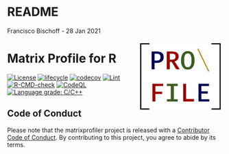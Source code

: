 README
================
Francisco Bischoff
\- 28 Jan 2021

<!-- README.md is generated from README.Rmd. Please edit that file -->

<img src="man/figures/logo.png" align="right" style="float:right;"/>

# Matrix Profile for R

<!-- badges: start -->

[![License](https://img.shields.io/badge/License-GPL--3.0-green.svg)](https://choosealicense.com/licenses/gpl-3.0/)
[![lifecycle](https://img.shields.io/badge/lifecycle-stable-green.svg)](https://www.tidyverse.org/lifecycle/#maturing)
[![codecov](https://codecov.io/gh/matrix-profile-foundation/matrixprofiler/branch/master/graph/badge.svg?token=w7AmbwhNvn)](https://codecov.io/gh/matrix-profile-foundation/matrixprofiler)
[![Lint](https://github.com/matrix-profile-foundation/matrixprofiler/workflows/Lint/badge.svg?branch=develop)](https://github.com/jimhester/lintr)
[![R-CMD-check](https://github.com/matrix-profile-foundation/matrixprofiler/workflows/R-CMD-check/badge.svg?branch=develop)](https://r-pkgs.org/r-cmd-check.html)
[![CodeQL](https://github.com/matrix-profile-foundation/matrixprofiler/workflows/CodeQL/badge.svg)](https://github.com/github/codeql-action/)
[![Language grade:
C/C++](https://img.shields.io/lgtm/grade/cpp/g/matrix-profile-foundation/matrixprofiler.svg?logo=lgtm&logoWidth=18)](https://lgtm.com/projects/g/matrix-profile-foundation/matrixprofiler/context:cpp)
<!-- badges: end -->

## Code of Conduct

Please note that the matrixprofiler project is released with a
[Contributor Code of
Conduct](https://contributor-covenant.org/version/2/0/CODE_OF_CONDUCT.html).
By contributing to this project, you agree to abide by its terms.
